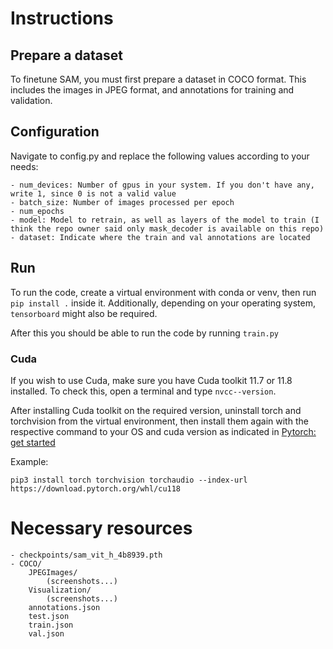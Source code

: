 # Instructions

## Prepare a dataset

To finetune SAM, you must first prepare a dataset in COCO format. This includes the images in JPEG format, and annotations for training and validation.

## Configuration

Navigate to config.py and replace the following values according to your needs:
```
- num_devices: Number of gpus in your system. If you don't have any, write 1, since 0 is not a valid value
- batch_size: Number of images processed per epoch
- num_epochs
- model: Model to retrain, as well as layers of the model to train (I think the repo owner said only mask_decoder is available on this repo)
- dataset: Indicate where the train and val annotations are located
```

## Run

To run the code, create a virtual environment with conda or venv, then run `pip install .` inside it. Additionally, depending on your operating system, `tensorboard` might also be required.

After this you should be able to run the code by running `train.py`

### Cuda
 
If you wish to use Cuda, make sure you have Cuda toolkit 11.7 or 11.8 installed. To check this, open a terminal and type `nvcc--version`.

After installing Cuda toolkit on the required version, uninstall torch and torchvision from the virtual environment, then install them again with the respective command to your OS and cuda version as indicated in [Pytorch: get started](https://pytorch.org/get-started/locally/)

Example:
```
pip3 install torch torchvision torchaudio --index-url https://download.pytorch.org/whl/cu118
```

# Necessary resources
```
- checkpoints/sam_vit_h_4b8939.pth
- COCO/
    JPEGImages/
        (screenshots...)
    Visualization/
        (screenshots...)
    annotations.json
    test.json
    train.json
    val.json
```